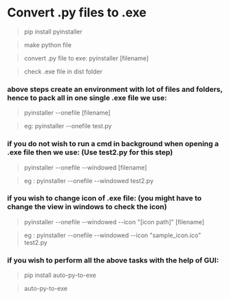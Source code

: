 # Convert .py files to .exe

> pip install pyinstaller

> make python file

> convert .py file to exe: pyinstaller [filename]

> check .exe file in dist folder

### above steps create an environment with lot of files and folders, hence to pack all in one single .exe file we use:

> pyinstaller --onefile [filename]

> eg: pyinstaller --onefile test.py

### if you do not wish to run a cmd in background when opening a .exe file then we use: (Use test2.py for this step)

> pyinstaller --onefile --windowed [filename]

> eg : pyinstaller --onefile --windowed test2.py

### if you wish to change icon of .exe file: (you might have to change the view in windows to check the icon)

> pyinstaller --onefile --windowed --icon "[icon path]" [filename]

> eg : pyinstaller --onefile --windowed --icon "sample_icon.ico" test2.py

### if you wish to perform all the above tasks with the help of GUI:

> pip install auto-py-to-exe

> auto-py-to-exe